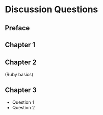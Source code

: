 # Discussion Questions

## Preface

## Chapter 1

## Chapter 2

(Ruby basics)

## Chapter 3

* Question 1
* Question 2